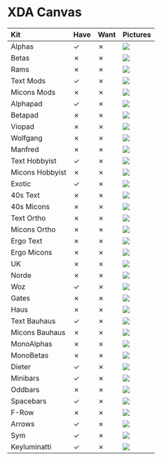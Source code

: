 # XDA Canvas

| Kit                                   | Have    | Want    | Pictures |
| :-------------------------------------| :------ | :------ | :------- |
| Alphas                                |    ✓    |    ✗    | ![](https://raw.githubusercontent.com/barnumbirr/keysets/master/doc/xda_canvas/xda_canvas_alphas.png) |
| Betas                                 |    ✗    |    ✗    | ![](https://raw.githubusercontent.com/barnumbirr/keysets/master/doc/xda_canvas/xda_canvas_betas.png) |
| Rams                                  |    ✗    |    ✗    | ![](https://raw.githubusercontent.com/barnumbirr/keysets/master/doc/xda_canvas/xda_canvas_rams.png) |
| Text Mods                             |    ✓    |    ✗    | ![](https://raw.githubusercontent.com/barnumbirr/keysets/master/doc/xda_canvas/xda_canvas_text_mods.png) |
| Micons Mods                           |    ✗    |    ✗    | ![](https://raw.githubusercontent.com/barnumbirr/keysets/master/doc/xda_canvas/xda_canvas_micons_mods.png) |
| Alphapad                              |    ✓    |    ✗    | ![](https://raw.githubusercontent.com/barnumbirr/keysets/master/doc/xda_canvas/xda_canvas_alphapad.png) |
| Betapad                               |    ✗    |    ✗    | ![](https://raw.githubusercontent.com/barnumbirr/keysets/master/doc/xda_canvas/xda_canvas_betapad.png) |
| Viopad                                |    ✗    |    ✗    | ![](https://raw.githubusercontent.com/barnumbirr/keysets/master/doc/xda_canvas/xda_canvas_viopad.png) |
| Wolfgang                              |    ✗    |    ✗    | ![](https://raw.githubusercontent.com/barnumbirr/keysets/master/doc/xda_canvas/xda_canvas_wolfgang.png) |
| Manfred                               |    ✗    |    ✗    | ![](https://raw.githubusercontent.com/barnumbirr/keysets/master/doc/xda_canvas/xda_canvas_manfred.png) |
| Text Hobbyist                         |    ✓    |    ✗    | ![](https://raw.githubusercontent.com/barnumbirr/keysets/master/doc/xda_canvas/xda_canvas_text_hobbyist.png) |
| Micons Hobbyist                       |    ✗    |    ✗    | ![](https://raw.githubusercontent.com/barnumbirr/keysets/master/doc/xda_canvas/xda_canvas_micons_hobbyist.png) |
| Exotic                                |    ✓    |    ✗    | ![](https://raw.githubusercontent.com/barnumbirr/keysets/master/doc/xda_canvas/xda_canvas_exotic.png) |
| 40s Text                              |    ✗    |    ✗    | ![](https://raw.githubusercontent.com/barnumbirr/keysets/master/doc/xda_canvas/xda_canvas_40s_text.png) |
| 40s Micons                            |    ✗    |    ✗    | ![](https://raw.githubusercontent.com/barnumbirr/keysets/master/doc/xda_canvas/xda_canvas_40s_micons.png) |
| Text Ortho                            |    ✗    |    ✗    | ![](https://raw.githubusercontent.com/barnumbirr/keysets/master/doc/xda_canvas/xda_canvas_text_ortho.png) |
| Micons Ortho                          |    ✗    |    ✗    | ![](https://raw.githubusercontent.com/barnumbirr/keysets/master/doc/xda_canvas/xda_canvas_micons_ortho.png) |
| Ergo Text                             |    ✗    |    ✗    | ![](https://raw.githubusercontent.com/barnumbirr/keysets/master/doc/xda_canvas/xda_canvas_ergo_text.png) |
| Ergo Micons                           |    ✗    |    ✗    | ![](https://raw.githubusercontent.com/barnumbirr/keysets/master/doc/xda_canvas/xda_canvas_ergo_micons.png) |
| UK                                    |    ✗    |    ✗    | ![](https://raw.githubusercontent.com/barnumbirr/keysets/master/doc/xda_canvas/xda_canvas_uk.png) |
| Norde                                 |    ✗    |    ✗    | ![](https://raw.githubusercontent.com/barnumbirr/keysets/master/doc/xda_canvas/xda_canvas_norde.png) |
| Woz                                   |    ✓    |    ✗    | ![](https://raw.githubusercontent.com/barnumbirr/keysets/master/doc/xda_canvas/xda_canvas_woz.png) |
| Gates                                 |    ✗    |    ✗    | ![](https://raw.githubusercontent.com/barnumbirr/keysets/master/doc/xda_canvas/xda_canvas_gates.png) |
| Haus                                  |    ✗    |    ✗    | ![](https://raw.githubusercontent.com/barnumbirr/keysets/master/doc/xda_canvas/xda_canvas_haus.png) |
| Text Bauhaus                          |    ✓    |    ✗    | ![](https://raw.githubusercontent.com/barnumbirr/keysets/master/doc/xda_canvas/xda_canvas_text_bauhaus.png) |
| Micons Bauhaus                        |    ✗    |    ✗    | ![](https://raw.githubusercontent.com/barnumbirr/keysets/master/doc/xda_canvas/xda_canvas_micons_bauhaus.png) |
| MonoAlphas                            |    ✗    |    ✗    | ![](https://raw.githubusercontent.com/barnumbirr/keysets/master/doc/xda_canvas/xda_canvas_monoalphas.png) |
| MonoBetas                             |    ✗    |    ✗    | ![](https://raw.githubusercontent.com/barnumbirr/keysets/master/doc/xda_canvas/xda_canvas_monobetas.png) |
| Dieter                                |    ✓    |    ✗    | ![](https://raw.githubusercontent.com/barnumbirr/keysets/master/doc/xda_canvas/xda_canvas_dieter.png) |
| Minibars                              |    ✓    |    ✗    | ![](https://raw.githubusercontent.com/barnumbirr/keysets/master/doc/xda_canvas/xda_canvas_extrabars.png) |
| Oddbars                               |    ✗    |    ✗    | ![](https://raw.githubusercontent.com/barnumbirr/keysets/master/doc/xda_canvas/xda_canvas_extrabars.png) |
| Spacebars                             |    ✓    |    ✗    | ![](https://raw.githubusercontent.com/barnumbirr/keysets/master/doc/xda_canvas/xda_canvas_extrabars.png) |
| F-Row                                 |    ✗    |    ✗    | ![](https://raw.githubusercontent.com/barnumbirr/keysets/master/doc/xda_canvas/xda_canvas_frow.png) |
| Arrows                                |    ✓    |    ✗    | ![](https://raw.githubusercontent.com/barnumbirr/keysets/master/doc/xda_canvas/xda_canvas_arrows.png) |
| Sym                                   |    ✓    |    ✗    | ![](https://raw.githubusercontent.com/barnumbirr/keysets/master/doc/xda_canvas/xda_canvas_sym.png) |
| Keyluminatti                          |    ✓    |    ✗    | ![](https://raw.githubusercontent.com/barnumbirr/keysets/master/doc/xda_canvas/xda_canvas_keyluminatti.png) |
